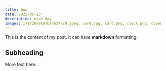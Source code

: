 ```yaml
---
title: boo
date: 2025-05-23
description: nice day
images: 171720e9107b7e637ac9.jpeg, card.jpg, card.png, clock.png, copenhagen_kitkat_darkgreen_-_website_product_pages.jpg, DALL·E 2024-12-17 14.56.09 - A geometric origami-style design folded entirely out of paper. The design features intricate lines and sharp folds, resembling abstract shapes and pat.webp, DALL·E 2024-12-17 14.57.33 - An origami-style version of a complex geometric design based on the uploaded image. The design is made to look like it is folded entirely out of paper.webp, icon-192x192.png, icon-512x512.png, logo.gif, Screenshot 2025-01-17 at 09.25.05.png, Screenshot 2025-09-12 at 09.35.26.png, Screenshot 2025-09-22 at 11.14.16.png, WenPose.jpg
---
```


This is the content of my post. It can have **markdown** formatting.

## Subheading

More text here.
